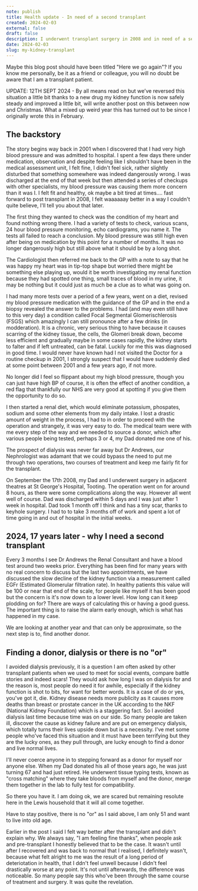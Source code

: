 ```yaml
---
note: publish
title: Health update - In need of a second transplant
created: 2024-02-03
external: false
draft: false
description: I underwent transplant surgery in 2008 and in need of a second transplant
date: 2024-02-03
slug: my-kidney-transplant
---
```


Maybe this blog post should have been titled "Here we go again"? If you know me personally, be it as a friend or colleague, you will no doubt be aware that I am a transplant patient. 

UPDATE: 12TH SEPT 2024 - By all means read on but we’ve reversed this situation a little bit thanks to a new drug my kidney function is now safely steady and improved a little bit, will write another post on this between now and Christmas. What a mixed up weird year this has turned out to be since I originally wrote this in February.

## The backstory
The story begins way back in 2001 when I discovered that I had very high blood pressure and was admitted to hospital. I spent a few days there under medication, observation and despite feeling like 
I shouldn't have been in the medical assessment unit, I felt fine, I didn't feel sick, rather slightly disturbed that something somewhere was indeed dangerously wrong. I was discharged at the end of that week but then attended a series of checkups with other specialists, my blood pressure was causing them more concern than it was I. I felt fit and healthy, ok maybe a bit tired at times.... fast forward to post transplant in 2008, I felt waaaaaay better in a way I couldn't quite believe, I'll tell you about that later.

The first thing they wanted to check was the condition of my heart and found nothing wrong there. I had a variety of tests to check, various scans, 24 hour blood pressure monitoring, echo cardiograms, you name it. The tests all failed to reach a conclusion. My blood pressure was still high even after being on medication by this point for a number of months. It was no longer dangerously high but still above what it should be by a long shot. 

The Cardiologist then referred me back to the GP with a note to say that he was happy my heart was in tip-top shape but worried there might be something else playing up, would it be worth investigating my renal function because they had spotted one thing, small traces of blood in my urine, it may be nothing but it could just as much be a clue as to what was going on. 

I had many more tests over a period of a few years, went on a diet, revised my blood pressure medication with the guidance of the GP and in the end a biopsy revealed the answer to the problems. I had (and may even still have to this very day) a condition called Focal Segmental Glomerischlerosis (FSGS) which amazingly I can still pronounce after a few drinks (in modderation). It is a chronic, very serious thing to have because it causes scarring of the kidney tissue, the cells, the Glomeri break down, become less efficient and gradually maybe in some cases rapidly, the kidney starts to falter and if left untreated, can be fatal. Luckily for me this was diagnosed in good time. I would never have known had I not visited the Doctor for a routine checkup in 2001, I strongly suspect that I would have suddenly died at some point between 2001 and a few years ago, if not more.

No longer did I feel so flippant about my high blood pressure, though you can just have high BP of course, it is often the effect of another condition, a red flag that thankfully our NHS are very good at spotting if you give them the opportunity to do so. 

I then started a renal diet, which would eliminate potassium, phospates, sodium and some other elements from my daily intake. I lost a drastic amount of weight in the process, I had to in order to proceed with the operation and strangely, it was very easy to do. The medical team were with me every step of the way and we needed to source a donor, which after various people being tested, perhaps 3 or 4, my Dad donated me one of his. 

The prospect of dialysis was never far away but Dr Andrews, our Nephrologist was adamant that we could bypass the need to put me through two operations, two courses of treatment and keep me fairly fit for the transplant.

On September the 17th 2008, my Dad and I underwent surgery in adjacent theatres at St George's Hospital, Tooting. The operation went on for around 8 hours, as there were some complications along the way. However all went well of course. Dad was discharged within 5 days and I was just after 1 week in hospital. Dad took 1 month off I think and has a tiny scar, thanks to keyhole surgery. I had to to take 3 months off of work and spent a lot of time going in and out of hospital in the initial weeks. 

## 2024, 17 years later - why I need a second transplant
Every 3 months I see Dr Andrews the Renal Consultant and have a blood test around two weeks prior. Everything has been find for many years with no real concern to discuss but the last two appointments, we have discussed the slow decline of the kidney function via a measurement called EGFr (Estimated Glomerular filtration rate). In healthy patients this value will be 100 or near that end of the scale, for people like myself it has been good but the concern is it's now down to a lower level. How long can it keep plodding on for? There are ways of calculating this or having a good guess. The important thing is to raise the alarm early enough, which is what has happened in my case. 

We are looking at another year and that can only be approximate, so the next step is to, find another donor.

## Finding a donor, dialysis or there is no "or"
I avoided dialysis previously, it is a question I am often asked by other transplant patients when we used to meet for social events, compare battle stories and indeed scars! They would ask how long I was on dialysis for and the reason is, most people do need it for awhile, especially if the kidney function is shot to bits, for want for better words. It is a case of do or yes, you've got it, die. Kidney disease needs more publicity as it causes more deaths than breast or prostate cancer in the UK according to the NKF (National Kidney Foundation) which is a staggering fact. So I avoided dialysis last time because time was on our side. So many people are taken ill, discover the cause as kidney failure and are put on emergency dialysis, which totally turns their lives upside down but is a necessity. I've met some people who've faced this situation and it must have been terrifying but they are the lucky ones, as they pull through, are lucky enough to find a donor and live normal lives.

I'll never coerce anyone in to stepping forward as a donor for myself nor anyone else. When my Dad donated his all of those years ago, he was just turning 67 and had just retired. He underwent tissue typing tests, known as "cross matching" where they take bloods from myself and the donor, merge them together in the lab to fully test for compatibility. 

So there you have it. I am doing ok, we are scared but remaining resolute here in the Lewis household that it will all come together.

Have to stay positive, there is no "or" as I said above, I am only 51 and want to live into old age.

Earlier in the post I said I felt way better after the transplant and didn't explain why. We always say, "I am feeling fine thanks", when people ask and pre-transplant I honestly believed that to be the case. It wasn't until after I recovered and was back to normal that I realised, I definitely wasn't, because what felt alright to me was the result of a long period of deteriotation in health, that I ddn't feel unwell because I didn't feel drastically worse at any point. It's not until afterwards, the difference was noticeable. So many people say this who've been through the same course of treatment and surgery. It was quite the revelation.
